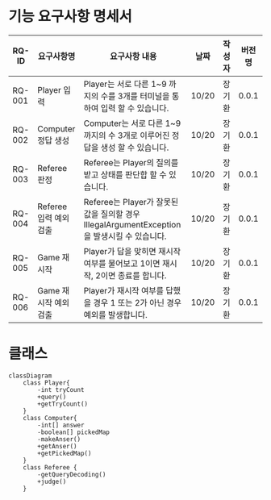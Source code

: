 # 기능 요구사항 명세서

| RQ-ID  | 요구사항명 |         요구사항 내용         | 날짜 | 작성자 | 버전명 |
|--------|---------|----------------------------|-----|------|-------|
| RQ-001 | Player 입력 | Player는 서로 다른 1~9 까지의 수를 3개를 터미널을 통하여 입력 할 수 있습니다. | 10/20 | 장기환 | 0.0.1 |
| RQ-002 | Computer 정답 생성 | Computer는  서로 다른 1~9 까지의 수 3개로 이루어진 정답을 생성 할 수 있습니다. | 10/20 | 장기환 | 0.0.1 |
| RQ-003 | Referee 판정 | Referee는 Player의 질의를 받고 상태를 판단합 할 수 있습니다. | 10/20 | 장기환 | 0.0.1 |
| RQ-004 | Referee 입력 예외 검출 | Referee는 Player가 잘못된 값을 질의할 경우 IllegalArgumentException을 발생시킬 수 있습니다. | 10/20 | 장기환 | 0.0.1 |
| RQ-005 | Game 재시작 | Player가 답을 맞히면 재시작 여부를 물어보고 1이면 재시작, 2이면 종료를 합니다. | 10/20 | 장기환 | 0.0.1 |
| RQ-006 | Game 재시작 예외 검출 | Player가 재시작 여부를 답했을 경우 1 또는 2가 아닌 경우 예외를 발생합니다. | 10/20 | 장기환 | 0.0.1 |


# 클래스

```mermaid
classDiagram
    class Player{
        -int tryCount
        +query()
        +getTryCount()
    }
    class Computer{
        -int[] answer
        -boolean[] pickedMap
        -makeAnser()
        +getAnser()
        +getPickedMap()
    }
    class Referee {
        -getQueryDecoding()
        +judge()    
    }
```